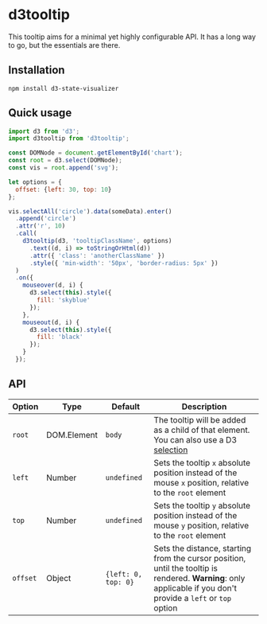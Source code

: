 d3tooltip
=========================

This tooltip aims for a minimal yet highly configurable API. It has a long way to go, but the essentials are there.

## Installation

`npm install d3-state-visualizer`

## Quick usage

```javascript
import d3 from 'd3';
import d3tooltip from 'd3tooltip';

const DOMNode = document.getElementById('chart');
const root = d3.select(DOMNode);
const vis = root.append('svg');

let options = {
  offset: {left: 30, top: 10}
};

vis.selectAll('circle').data(someData).enter()
  .append('circle')
  .attr('r', 10)
  .call(
    d3tooltip(d3, 'tooltipClassName', options)
      .text((d, i) => toStringOrHtml(d))
      .attr({ 'class': 'anotherClassName' })
      .style({ 'min-width': '50px', 'border-radius: 5px' })
  )
  .on({
    mouseover(d, i) {
      d3.select(this).style({
        fill: 'skyblue'
      });
    },
    mouseout(d, i) {
      d3.select(this).style({
        fill: 'black'
      });
    }
  });
```

## API

Option                    | Type         | Default             | Description
--------------------------|--------------|---------------------|--------------------------------------------------------------
`root`                    | DOM.Element  | `body`              | The tooltip will be added as a child of that element. You can also use a D3 [selection](https://github.com/mbostock/d3/wiki/Selections#d3_select)
`left`                    | Number       | `undefined`         | Sets the tooltip `x` absolute position instead of the mouse `x` position, relative to the `root` element
`top`                     | Number       | `undefined`         | Sets the tooltip `y` absolute position instead of the mouse `y` position, relative to the `root` element
`offset`                  | Object       | `{left: 0, top: 0}` | Sets the distance, starting from the cursor position, until the tooltip is rendered. **Warning**: only applicable if you don't provide a `left` or `top` option
